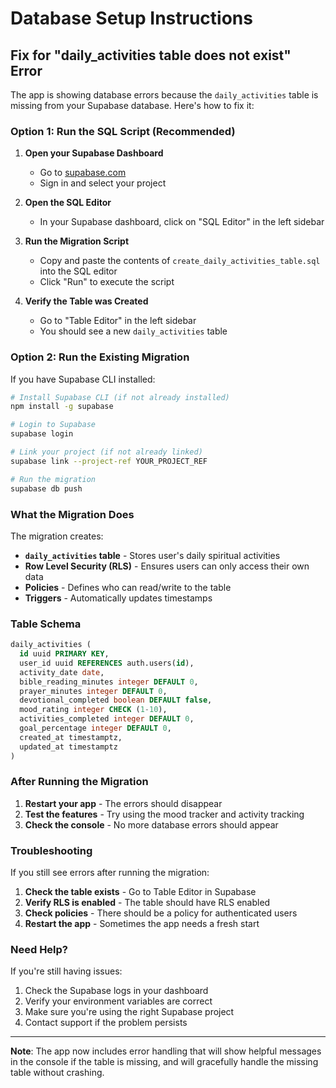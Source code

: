# Database Setup Instructions

## Fix for "daily_activities table does not exist" Error

The app is showing database errors because the `daily_activities` table is missing from your Supabase database. Here's how to fix it:

### Option 1: Run the SQL Script (Recommended)

1. **Open your Supabase Dashboard**
   - Go to [supabase.com](https://supabase.com)
   - Sign in and select your project

2. **Open the SQL Editor**
   - In your Supabase dashboard, click on "SQL Editor" in the left sidebar

3. **Run the Migration Script**
   - Copy and paste the contents of `create_daily_activities_table.sql` into the SQL editor
   - Click "Run" to execute the script

4. **Verify the Table was Created**
   - Go to "Table Editor" in the left sidebar
   - You should see a new `daily_activities` table

### Option 2: Run the Existing Migration

If you have Supabase CLI installed:

```bash
# Install Supabase CLI (if not already installed)
npm install -g supabase

# Login to Supabase
supabase login

# Link your project (if not already linked)
supabase link --project-ref YOUR_PROJECT_REF

# Run the migration
supabase db push
```

### What the Migration Does

The migration creates:

- **`daily_activities` table** - Stores user's daily spiritual activities
- **Row Level Security (RLS)** - Ensures users can only access their own data
- **Policies** - Defines who can read/write to the table
- **Triggers** - Automatically updates timestamps

### Table Schema

```sql
daily_activities (
  id uuid PRIMARY KEY,
  user_id uuid REFERENCES auth.users(id),
  activity_date date,
  bible_reading_minutes integer DEFAULT 0,
  prayer_minutes integer DEFAULT 0,
  devotional_completed boolean DEFAULT false,
  mood_rating integer CHECK (1-10),
  activities_completed integer DEFAULT 0,
  goal_percentage integer DEFAULT 0,
  created_at timestamptz,
  updated_at timestamptz
)
```

### After Running the Migration

1. **Restart your app** - The errors should disappear
2. **Test the features** - Try using the mood tracker and activity tracking
3. **Check the console** - No more database errors should appear

### Troubleshooting

If you still see errors after running the migration:

1. **Check the table exists** - Go to Table Editor in Supabase
2. **Verify RLS is enabled** - The table should have RLS enabled
3. **Check policies** - There should be a policy for authenticated users
4. **Restart the app** - Sometimes the app needs a fresh start

### Need Help?

If you're still having issues:

1. Check the Supabase logs in your dashboard
2. Verify your environment variables are correct
3. Make sure you're using the right Supabase project
4. Contact support if the problem persists

---

**Note**: The app now includes error handling that will show helpful messages in the console if the table is missing, and will gracefully handle the missing table without crashing.

